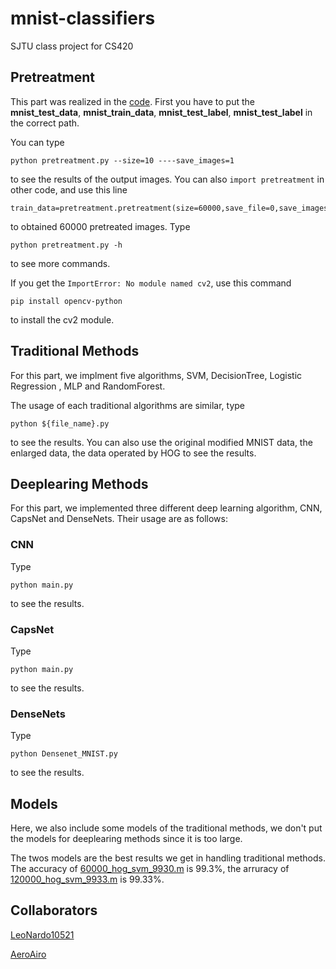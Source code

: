# mnist-classifiers
SJTU class project for CS420

## Pretreatment

This part was realized in the [code](https://github.com/QLightman/mnist-classifiers/blob/master/traditional_methods/pretreatment.py).
First you have to put the **mnist_test_data**, **mnist_train_data**, **mnist_test_label**, **mnist_test_label** in the correct path.

You can type 
```
python pretreatment.py --size=10 ----save_images=1
```
 to see the results of the output images. You can also `import pretreatment` in other code, and  use this line  
  ```
  train_data=pretreatment.pretreatment(size=60000,save_file=0,save_images=0,rotate=0,hog=0)
  ```
   to obtained 60000 pretreated images.
Type 
```
python pretreatment.py -h 
```
to see more commands.

If you get the `ImportError: No module named cv2`, use this command
```
pip install opencv-python
```
to install the cv2 module.

## Traditional Methods
For this part, we implment five algorithms, SVM, DecisionTree, Logistic Regression , MLP and RandomForest.

The usage of each traditional algorithms are similar, type
```
python ${file_name}.py
```
to see the results. You can also use the original modified MNIST data, the enlarged data, the data operated by HOG to see the results.

## Deeplearing Methods
For this part, we implemented three different deep learning algorithm, CNN, CapsNet and DenseNets. Their usage are as follows:
### CNN
Type
```
python main.py
```
to see the results.

### CapsNet
Type
```
python main.py
```
to see the results.

### DenseNets
Type
```
python Densenet_MNIST.py
```
to see the results.

## Models
Here, we also include some models of the traditional methods, we don't put the models for deeplearing methods since it is too large.

The twos models are the best results we get in handling traditional methods. The accuracy of [60000_hog_svm_9930.m](https://github.com/QLightman/mnist-classifiers/blob/master/model/60000_hog_svm_9930.m) is 99.3%, the arruracy of [120000_hog_svm_9933.m](https://github.com/QLightman/mnist-classifiers/blob/master/model/120000_hog_svm_9933.m) is 99.33%.

## Collaborators
[LeoNardo10521](https://github.com/LeoNardo10521)

[AeroAiro](https://github.com/AeroAiro)